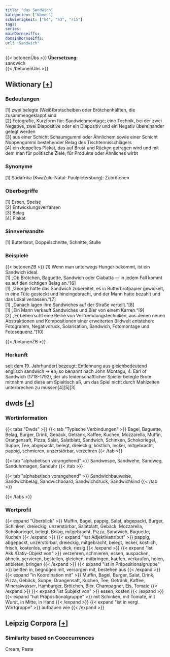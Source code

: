 ```yaml
---
title: "das Sandwich"
kategorien: ["Nomen"]
schwierigkeit: ["k4", "h3", "r15"]
tags:
series:
mainDornseiffs:
domainDornseiffs:
url: "Sandwich"
---
```


{{< betonenÜbs >}}
**Übersetzung:**  
sandwich  
{{< /betonenÜbs >}}

## Wiktionary [[+](https://de.wiktionary.org/wiki/Sandwich)]

### Bedeutungen
[1] zwei belegte (Weiß)brotscheiben oder Brötchenhälften, die zusammengeklappt sind  
[2] Fotografie, Kurzform für: Sandwichmontage; eine Technik, bei der zwei Negative, zwei Diapositive oder ein Diapositiv und ein Negativ übereinander gelegt werden  
[3] aus einer Schicht Schaumgummi oder Ähnlichem sowie einer Schicht Noppengummi bestehender Belag des Tischtennisschlägers  
[4] ein doppeltes Plakat, das auf Brust und Rücken getragen wird und mit dem man für politische Ziele, für Produkte oder Ähnliches wirbt  

### Synonyme
[1] Südafrika (KwaZulu-Natal: Paulpietersburg): Zubrötchen  

### Oberbegriffe
[1] Essen, Speise  
[2] Entwicklungsverfahren  
[3] Belag  
[4] Plakat  

### Sinnverwandte
[1] Butterbrot, Doppelschnitte, Schnitte, Stulle  

### Beispiele
{{< betonenZB >}}
[1] Wenn man unterwegs Hunger bekommt, ist ein Sandwich ideal.  
[1] „Ob Brötchen, Baguette, Sandwich oder Ciabatta — in jedem Fall kommt es auf den richtigen Belag an.“[6]  
[1] „George hatte das Sandwich zubereitet, es in Butterbrotpapier gewickelt, in eine Tüte gesteckt und hineingebracht, und der Mann hatte bezahlt und das Lokal verlassen.“[7]  
[1] „Danach lagen ihre Sandwiches auf der Straße verteilt.“[8]  
[1] „Ein Mann verkauft Sandwiches und Bier von einem Karren.“[9]  
[2] „Er beherrscht eine Reihe von Verfremdungstechniken, aus denen neuen Abstraktionen und Kompositionen einer erweiterten Bildwelt entstehen: Fotogramm, Negativdruck, Solarisation, Sandwich, Fotomontage und Fotosequenz.“[10]  

{{< /betonenZB >}}
### Herkunft
seit dem 19. Jahrhundert bezeugt; Entlehnung aus gleichbedeutend englisch sandwich → en; so benannt nach John Montagu, 4. Earl of Sandwich (1718-1792), der als leidenschaftlicher Spieler belegte Brote mitnahm und diese am Spieltisch aß, um das Spiel nicht durch Mahlzeiten unterbrechen zu müssen[4][5][3]  



## dwds [[+](https://www.dwds.de/wb/Sandwich)]

### Wortinformation
{{< tabs "Dwds" >}}
{{< tab "Typische Verbindungen" >}}
Bagel, Baguette, Belag, Burger, Drink, Gebäck, Getränk, Kaffee, Kuchen, Mozzarella, Muffin, Orangensaft, Pizza, Salat, Salatblatt, Sandwich, Schinken, Schokoriegel, Suppe, Tee, abgepackt, belegt, dreieckig, köstlich, lecker, mitgebracht, pappig, schmieren, unzerstörbar, verzehren
{{< /tab >}}

{{< tab "alphabetisch vorangehend" >}}
Sandwespe, Sandwehe, Sandweg, Sanduhrmagen, Sanduhr
{{< /tab >}}

{{< tab "alphabetisch vorangehend" >}}
Sandwichbauweise, Sandwichbelag, Sandwichboard, Sandwichdruck, Sandwichkind
{{< /tab >}}

{{< /tabs >}}

### Wortprofil
{{< expand "Überblick" >}} Muffin, Bagel, pappig, Salat, abgepackt, Burger, Schinken, dreieckig, unzerstörbar, Salatblatt, Gebäck, Mozzarella, Schokoriegel, belegt, Belag, mitgebracht, Pizza, Sandwich, Baguette, Kuchen {{< /expand >}}
{{< expand "hat Adjektivattribut" >}} pappig, abgepackt, unzerstörbar, dreieckig, mitgebracht, belegt, lecker, köstlich, frisch, kostenlos, englisch, dick, riesig {{< /expand >}}
{{< expand "ist Akk./Dativ-Objekt von" >}} verzehren, schmieren, essen, auspacken, ähneln, servieren, bestellen, gleichen, mitbringen, kaufen, verkaufen, holen, anbieten, bringen {{< /expand >}}
{{< expand "ist in Präpositionalgruppe" >}} beißen in, begnügen mit, versorgen mit, bestehen aus {{< /expand >}}
{{< expand "in Koordination mit" >}} Muffin, Bagel, Burger, Salat, Drink, Pizza, Gebäck, Suppe, Orangensaft, Kuchen, Tee, Getränk, Kaffee, Mineralwasser, Hamburger, Brötchen, Bier, Champagner, Eis, Tomate {{< /expand >}}
{{< expand "ist Subjekt von" >}} essen, kosten {{< /expand >}}
{{< expand "hat Präpositionalgruppe" >}} mit Schinken, mit Tomate, mit Wurst, in Mitte, in Hand {{< /expand >}}
{{< expand "ist in vergl. Wortgruppe" >}} aufbauen wie {{< /expand >}}

## Leipzig Corpora [[+](https://corpora.uni-leipzig.de/en/res?word=Sandwich&corpusId=deu_newscrawl-public_2018)]


### Similarity based on Cooccurrences
Cream, Pasta

